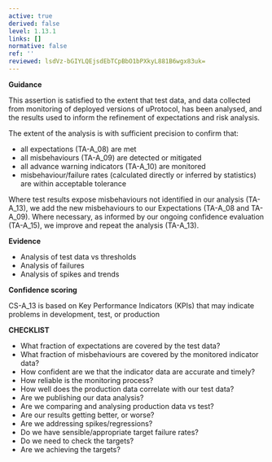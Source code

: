 ```yaml
---
active: true
derived: false
level: 1.13.1
links: []
normative: false
ref: ''
reviewed: lsdVz-bGIYLQEjsdEbTCpBbO1bPXkyL881B6wgx83uk=
---
```


**Guidance**

This assertion is satisfied to the extent that test data, and data collected
from monitoring of deployed versions of uProtocol, has been analysed, and the results
used to inform the refinement of expectations and risk analysis.

The extent of the analysis is with sufficient precision to confirm that:

- all expectations (TA-A_08) are met
- all misbehaviours (TA-A_09) are detected or mitigated
- all advance warning indicators (TA-A_10) are monitored
- misbehaviour/failure rates (calculated directly or inferred by statistics) are
  within acceptable tolerance

Where test results expose misbehaviours not identified in our analysis (TA-A_13),
we add the new misbehaviours to our Expectations (TA-A_08 and TA-A_09). Where
necessary, as informed by our ongoing confidence evaluation (TA-A_15), we improve
and repeat the analysis (TA-A_13).

**Evidence**

- Analysis of test data vs thresholds
- Analysis of failures
- Analysis of spikes and trends

**Confidence scoring**

CS-A_13 is based on Key Performance Indicators (KPIs) that may indicate
problems in development, test, or production

**CHECKLIST**

- What fraction of expectations are covered by the test data?
- What fraction of misbehaviours are covered by the monitored indicator data?
- How confident are we that the indicator data are accurate and timely?
- How reliable is the monitoring process?
- How well does the production data correlate with our test data?
- Are we publishing our data analysis?
- Are we comparing and analysing production data vs test?
- Are our results getting better, or worse?
- Are we addressing spikes/regressions?
- Do we have sensible/appropriate target failure rates?
- Do we need to check the targets?
- Are we achieving the targets?
